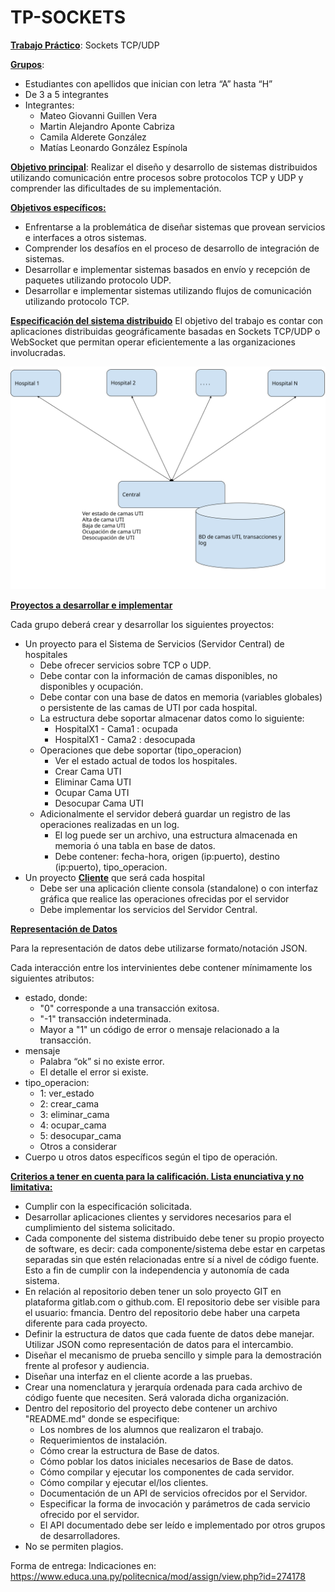 # TP-SOCKETS

<span style="text-decoration: underline">**Trabajo Práctico**</span>: Sockets TCP/UDP

<span style="text-decoration: underline">**Grupos**</span>:
* Estudiantes con apellidos que inician con letra “A” hasta “H”
* De 3 a 5 integrantes
* Integrantes:
    * Mateo Giovanni Guillen Vera
    * Martin Alejandro Aponte Cabriza
    * Camila Alderete González
    * Matías Leonardo González Espínola

<span style="text-decoration: underline">**Objetivo principal**</span>: Realizar el diseño y desarrollo de sistemas distribuidos utilizando comunicación entre procesos sobre protocolos TCP y UDP y comprender las dificultades de su implementación.

<span style="text-decoration: underline">**Objetivos específicos:**</span>
* Enfrentarse a la problemática de diseñar sistemas que provean servicios e interfaces a otros sistemas.
* Comprender los desafíos en el proceso de desarrollo de integración de sistemas. 
* Desarrollar e implementar sistemas basados en envío y recepción de paquetes utilizando protocolo UDP.
* Desarrollar e implementar sistemas utilizando flujos de comunicación utilizando protocolo TCP.

<span style="text-decoration: underline">**Especificación del sistema distribuido**</span>
El objetivo del trabajo es contar con aplicaciones distribuidas geográficamente basadas en Sockets TCP/UDP o WebSocket que permitan operar eficientemente a las organizaciones involucradas.

![](/img/grafico.svg)


<span style="text-decoration: underline">**Proyectos a desarrollar e implementar**</span>

Cada grupo deberá crear y desarrollar los siguientes proyectos:
* Un proyecto para el Sistema de Servicios (Servidor Central) de hospitales
    * Debe ofrecer servicios sobre TCP o UDP.
    * Debe contar con la información de camas disponibles, no disponibles y ocupación.
    * Debe contar con una base de datos en memoria (variables globales) o persistente de las camas de UTI por cada hospital.
    * La estructura debe soportar almacenar datos como lo siguiente:
        * HospitalX1 - Cama1 : ocupada
        * HospitalX1 - Cama2 : desocupada
    * Operaciones que debe soportar (tipo_operacion)
        * Ver el estado actual de todos los hospitales.
        * Crear Cama UTI
        * Eliminar Cama UTI 
        * Ocupar Cama UTI
        * Desocupar Cama UTI
    * Adicionalmente el servidor deberá guardar un registro de las operaciones realizadas en un log.
        * El log puede ser un archivo, una estructura almacenada en memoria ó una tabla en base de datos.
        * Debe contener: fecha-hora, origen (ip:puerto), destino (ip:puerto), tipo_operacion.
* Un proyecto <span style="text-decoration: underline">**Cliente**</span> que será cada hospital
    * Debe ser una aplicación cliente consola (standalone) o con interfaz gráfica que realice las operaciones ofrecidas por el servidor
    * Debe implementar los servicios del Servidor Central.


<span style="text-decoration: underline">**Representación de Datos**</span>

Para la representación de datos debe utilizarse formato/notación JSON.

Cada interacción entre los intervinientes debe contener mínimamente los siguientes atributos:
* estado, donde:
    * "0" corresponde a una transacción exitosa.
    * "-1" transacción indeterminada.
    * Mayor a "1" un código de error o mensaje relacionado a la transacción.
* mensaje
    * Palabra “ok” si no existe error.
    * El detalle el error si existe.
* tipo_operacion:
    * 1: ver_estado
    * 2: crear_cama
    * 3: eliminar_cama
    * 4: ocupar_cama
    * 5: desocupar_cama
    * Otros a considerar
* Cuerpo u otros datos específicos según el tipo de operación.

<span style="text-decoration: underline">**Criterios a tener en cuenta para la calificación. Lista enunciativa y no limitativa:**</span>

* Cumplir con la especificación solicitada.
* Desarrollar aplicaciones clientes y servidores necesarios para el cumplimiento del sistema solicitado.
* Cada componente del sistema distribuido debe tener su propio proyecto de software, es decir: cada componente/sistema debe estar en carpetas separadas sin que estén relacionadas entre sí a nivel de código fuente. Esto a fin de cumplir con la independencia y autonomía de cada sistema.
* En relación al repositorio deben tener un solo proyecto GIT en plataforma gitlab.com o github.com. El repositorio debe ser visible para el usuario: fmancia. Dentro del repositorio debe haber una carpeta diferente para cada proyecto.
* Definir la estructura de datos que cada fuente de datos debe manejar. Utilizar JSON como representación de datos para el intercambio.
* Diseñar el mecanismo de prueba sencillo y simple para la demostración frente al profesor y audiencia.
* Diseñar una interfaz en el cliente acorde a las pruebas.
* Crear una nomenclatura y jerarquía ordenada para cada archivo de código fuente que necesiten. Será valorada dicha organización.
* Dentro del repositorio del proyecto debe contener un archivo "README.md" donde se especifique:
    * Los nombres de los alumnos que realizaron el trabajo.
    * Requerimientos de instalación.
    * Cómo crear la estructura de Base de datos.
    * Cómo poblar los datos iniciales necesarios de Base de datos.
    * Cómo compilar y ejecutar los componentes de cada servidor.
    * Cómo compilar y ejecutar el/los clientes.
    * Documentación de un API de servicios ofrecidos por el Servidor.
    * Especificar la forma de invocación y parámetros de cada servicio ofrecido por el servidor.
    * El API documentado debe ser leído e implementado por otros grupos de desarrolladores.
* No se permiten plagios.


Forma de entrega: Indicaciones en: https://www.educa.una.py/politecnica/mod/assign/view.php?id=274178 